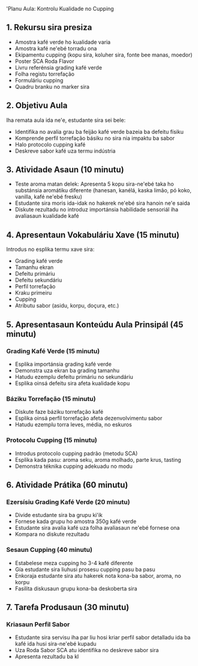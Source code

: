 'Planu Aula: Kontrolu Kualidade no Cupping

## 1. Rekursu sira presiza

- Amostra kafé verde ho kualidade varia
- Amostra kafé ne'ebé torradu ona
- Ekipamentu cupping (kopu sira, koluher sira, fonte bee manas, moedor)
- Poster SCA Roda Flavor
- Livru referénsia grading kafé verde
- Folha registu torrefação
- Formuláriu cupping
- Quadru branku no marker sira

## 2. Objetivu Aula

Iha remata aula ida ne'e, estudante sira sei bele:
- Identifika no avalia grau ba feijão kafé verde bazeia ba defeitu físiku
- Komprende perfil torrefação básiku no sira nia impaktu ba sabor
- Halo protocolo cupping kafé
- Deskreve sabor kafé uza termu indústria

## 3. Atividade Asaun (10 minutu)

- Teste aroma matan delek: Apresenta 5 kopu sira-ne'ebé taka ho substánsia aromátiku diferente (hanesan, kanélá, kaska limão, pó koko, vanilla, kafé ne'ebé fresku)
- Estudante sira moris ida-idak no hakerek ne'ebé sira hanoin ne'e saida
- Diskute rezultadu no introduz importánsia habilidade sensoriál iha avaliasaun kualidade kafé

## 4. Apresentaun Vokabuláriu Xave (15 minutu)

Introdus no esplika termu xave sira:
- Grading kafé verde
- Tamanhu ekran
- Defeitu primáriu
- Defeitu sekundáriu
- Perfil torrefação
- Kraku primeiru
- Cupping
- Atributu sabor (asidu, korpu, doçura, etc.)

## 5. Apresentasaun Konteúdu Aula Prinsipál (45 minutu)

### Grading Kafé Verde (15 minutu)
- Esplika importánsia grading kafé verde
- Demonstra uza ekran ba grading tamanhu
- Hatudu ezemplu defeitu primáriu no sekundáriu
- Esplika oinsá defeitu sira afeta kualidade kopu

### Báziku Torrefação (15 minutu)
- Diskute faze báziku torrefação kafé
- Esplika oinsá perfil torrefação afeta dezenvolvimentu sabor
- Hatudu ezemplu torra leves, média, no eskuros

### Protocolu Cupping (15 minutu)
- Introdus protocolo cupping padrão (metodu SCA)
- Esplika kada pasu: aroma seku, aroma molhado, parte krus, tasting
- Demonstra téknika cupping adekuadu no modu

## 6. Atividade Prátika (60 minutu)

### Ezersísiu Grading Kafé Verde (20 minutu)
- Divide estudante sira ba grupu ki'ik
- Fornese kada grupu ho amostra 350g kafé verde
- Estudante sira avalia kafé uza folha avaliasaun ne'ebé fornese ona
- Kompara no diskute rezultadu

### Sesaun Cupping (40 minutu)
- Estabelese meza cupping ho 3-4 kafé diferente
- Gía estudante sira liuhusi prosesu cupping pasu ba pasu
- Enkoraja estudante sira atu hakerek nota kona-ba sabor, aroma, no korpu
- Fasilita diskusaun grupu kona-ba deskoberta sira

## 7. Tarefa Produsaun (30 minutu)

### Kriasaun Perfil Sabor
- Estudante sira servisu iha par liu hosi kriar perfil sabor detalladu ida ba kafé ida husi sira-ne'ebé kupadu
- Uza Roda Sabor SCA atu identifika no deskreve sabor sira
- Apresenta rezultadu ba kl